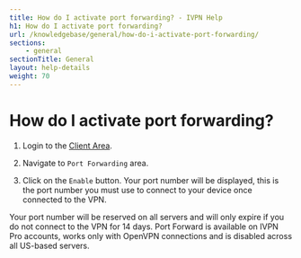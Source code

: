 ```yaml
---
title: How do I activate port forwarding? - IVPN Help
h1: How do I activate port forwarding?
url: /knowledgebase/general/how-do-i-activate-port-forwarding/
sections:
    - general
sectionTitle: General
layout: help-details
weight: 70
---
```

# How do I activate port forwarding?

1. Login to the [Client Area](/account/login/).

2. Navigate to `Port Forwarding` area.

4. Click on the `Enable` button. Your port number will be displayed, this is the port number you must use to connect to your device once connected to the VPN.

<div markdown="1" class="notice notice--info">
Your port number will be reserved on all servers and will only expire if you do not connect to the VPN for 14 days. Port Forward is available on IVPN Pro accounts, works only with OpenVPN connections and is disabled across all US-based servers.
</div>
